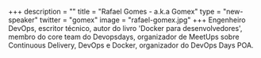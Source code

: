 +++
description = ""
title = "Rafael Gomes - a.k.a Gomex"
type = "new-speaker"
twitter = "gomex"
image = "rafael-gomex.jpg"
+++
Engenheiro DevOps, escritor técnico, autor do livro 'Docker para desenvolvedores', membro do core team do Devopsdays, organizador de MeetUps sobre Continuous Delivery, DevOps e Docker, organizador do DevOps Days POA.